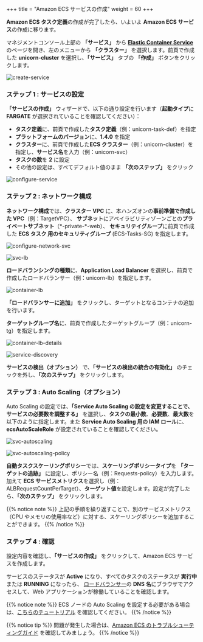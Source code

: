 +++
title = "Amazon ECS サービスの作成"
weight = 60
+++

**Amazon ECS タスク定義**の作成が完了したら、いよいよ **Amazon ECS サービス**の作成に移ります。

マネジメントコンソール上部の **「サービス」** から **<a href="https://console.aws.amazon.com/ecs/home?region=us-west-2" target="_blank">Elastic Container Service</a>** のページを開き、左のメニューから **「クラスター」** を選択します。前頁で作成した **unicorn-cluster** を選択し、**「サービス」** タブの **「作成」** ボタンをクリックします。

![create-service](/ecs/create-service.ja.png)

### ステップ 1 : サービスの設定 

**「サービスの作成」** ウィザードで、以下の通り設定を行います（**起動タイプ**に **FARGATE** が選択されていることを確認してください）：

- **タスク定義**に、前頁で作成した**タスク定義**（例：unicorn-task-def）を指定
- **プラットフォームのバージョン**に、**1.4.0** を指定                                          
- **クラスター**に、前頁で作成した**ECS クラスター**（例：unicorn-cluster）を指定し、**サービス名**を入力（例：unicorn-svc）
- **タスクの数**を **2** に設定
- その他の設定は、すべてデフォルト値のまま **「次のステップ」** をクリック

![configure-service](/ecs/configure-service.ja.png)

### ステップ 2 : ネットワーク構成 

**ネットワーク構成**では、**クラスター VPC** に、本ハンズオンの**事前準備で作成した VPC**（例：TargetVPC）、
**サブネット**にアベイラビリティゾーンごとの**プライベートサブネット**（\*-private-\*-web）、
**セキュリテイグループ**に前頁で作成した **ECS タスク 用のセキュリティグループ** (ECS-Tasks-SG) を指定します。

![configure-network-svc](/ecs/configure-network-svc.ja.png)

![svc-lb](/ecs/svc-lb.ja.png)

**ロードバランシングの種類**に、**Application Load Balancer** を選択し、前頁で作成したロードバランサー（例：unicorn-lb）を指定します。

![container-lb](/ecs/container-lb.ja.png)

**「ロードバランサーに追加」** をクリックし、ターゲットとなるコンテナの追加を行います。

**ターゲットグループ名**に、前頁で作成したターゲットグループ（例：unicorn-tg）を指定します。

![container-lb-details](/ecs/container-lb-details.ja.png)

![service-discovery](/ecs/service-discovery.ja.png)

**サービスの検出（オプション）** で、**「サービスの検出の統合の有効化」** のチェックを外し、**「次のステップ」** をクリックします。

### ステップ 3 : Auto Scaling（オプション） 

Auto Scaling の設定では、**「Service Auto Scaling の設定を変更することで、サービスの必要数を調整する」** を選択し、**タスクの最小数**、**必要数**、**最大数**を以下のように指定します。また **Service Auto Scaling 用の IAM ロール**に、**ecsAutoScaleRole** が設定されていることを確認してください。

![svc-autoscaling](/ecs/svc-autoscaling.ja.png)

![svc-autoscaling-policy](/ecs/svc-autoscaling-policy.ja.png)

**自動タスクスケーリングポリシー**では、**スケーリングポリシータイプ**を **「ターゲットの追跡」** に設定し、ポリシー名（例：Requests-policy）を入力します。加えて **ECS サービスメトリクス**を選択し（例：ALBRequestCountPerTarget）、**ターゲット値**を設定します。設定が完了したら、**「次のステップ」** をクリックします。

{{% notice note %}}
上記の手順を繰り返すことで、別のサービスメトリクス（CPU やメモリの使用率など）に対する、スケーリングポリシーを追加することができます。
{{% /notice %}}  

### ステップ 4 : 確認 

設定内容を確認し、**「サービスの作成」** をクリックして、Amazon ECS サービスを作成します。

サービスのステータスが **Active** になり、すべてのタスクのステータスが **実行中** または **RUNNING** になったら、
<a href="https://console.aws.amazon.com/ec2/v2/home?region=us-west-2#LoadBalancers:" target="_blank">ロードバランサー</a>の **DNS 名**にブラウザでアクセスして、Web アプリケーションが稼働していることを確認します。

{{% notice note %}}
ECS ノードの Auto Scaling を設定する必要がある場合は、[こちらのチュートリアル](https://docs.aws.amazon.com/AmazonECS/latest/developerguide/cloudwatch_alarm_autoscaling.html) を確認してください。
{{% /notice %}}  


{{% notice tip %}}
問題が発生した場合は、[Amazon ECS のトラブルシューティングガイド](https://docs.aws.amazon.com/AmazonECS/latest/developerguide/troubleshooting.html) を確認してみましょう。
{{% /notice %}}
